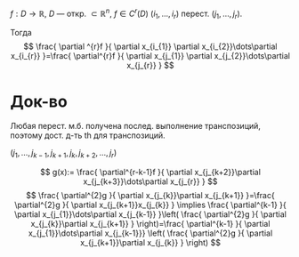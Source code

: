 $f:D\to \mathbb{R}$,  $D$ — откр. $\subset \mathbb{R}^{n}$, $f \in C^{r}(D)$
$(i_{1},\dots, i_{r})$ перест.  $(j_{1},\dots, j_{r})$. 

Тогда 
$$
\frac{ \partial ^{r}f }{ \partial x_{i_{1}} \partial x_{i_{2}}\dots\partial x_{i_{r}} }=\frac{ \partial^{r}f }{ \partial x_{j_{1}} \partial x_{j_{2}}\dots\partial x_{j_{r}} }  
$$
# Док-во

Любая перест. м.б. получена послед. выполнение транспозиций, поэтому дост. д-ть th для транспозиций.

$(j_{1}, \dots, j_{k-1}, j_{k+1},j_{k}, j_{k+2},\dots, j_{r})$

$$
g(x):= \frac{ \partial^{r-k-1}f }{ \partial x_{j_{k+2}}\partial x_{j_{k+3}}\dots\partial x_{j_{r}} } 
$$
$$
\frac{ \partial^{2}g }{ \partial x_{j_{k}}\partial x_{j_{k+1}} }=\frac{ \partial^{2}g }{ \partial x_{j_{k+1}}x_{j_{k}} } \implies \frac{ \partial^{k-1} }{ \partial x_{j_{1}}\dots\partial x_{j_{k-1}} }\left( \frac{ \partial^{2}g }{ \partial x_{j_{k}}\partial x_{j_{k+1}} }  \right)=\frac{ \partial^{k-1} }{  \partial x_{j_{1}}\dots\partial x_{j_{k-1}}} \left( \frac{ \partial^{2}g }{ \partial x_{j_{k+1}}\partial x_{j_{k}} }  \right)
$$
